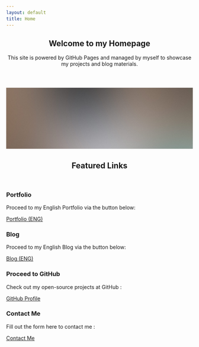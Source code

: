 ```yaml
---
layout: default
title: Home
---
```


<section class="box special">
  <header class="major">
    <h2>Welcome to my Homepage</h2>
    <p>This site is powered by GitHub Pages and managed by myself to showcase my
    projects and blog materials.</p>
  </header>
  <span class="image featured"><img src="/images/pic01.jpg" alt="" /></span>
</section>

<section class="box special features">
  <header class="major"><h2>Featured Links</h2></header>
  <div class="features-row">
    <section>
      <span class="icon major fa-bolt accent2"></span>
      <h3>Portfolio</h3>
      <p>Proceed to my English Portfolio via the button below: </p>
      <a href="/en/projects/" class="button special">Portfolio (ENG)</a>
    </section>
    <section>
      <span class="icon major fa-area-chart accent3"></span>
      <h3>Blog</h3>
      <p>Proceed to my English Blog via the button below: </p>
      <a href="/en/blog/" class="button special">Blog (ENG)</a>
    </section>
  </div>
  <div class="features-row">
    <section>
      <span class="icon major fa-cloud accent4"></span>
      <h3>Proceed to GitHub</h3>
      <p>Check out my open-source projects at GitHub :</p>
      <a href="{{ site.github_url }}" class="button special">GitHub Profile</a>
    </section>
    <section>
      <span class="icon major fa-lock accent5"></span>
      <h3>Contact Me</h3>
      <p>Fill out the form here to contact me :</p>
      <a href="/en/contact" class="button special">Contact Me</a>
    </section>
  </div>
</section>

<!--
<div class="row">
  <header class="major"><h2>Hot Items</h2></header>
  <div class="6u 12u(narrower)">
    <section class="box special">
      <span class="image featured"><img src="/images/pic02.jpg" alt="" /></span>
      <h3><++></h3>
      <p><++></p>
      <ul class="actions">
        <li><a href="#" class="button alt">Learn More</a></li>
      </ul>
    </section>
  </div>
  <div class="6u 12u(narrower)">
    <section class="box special">
      <span class="image featured"><img src="/images/pic03.jpg" alt="" /></span>
      <h3><++></h3>
      <p><++></p>
      <ul class="actions">
        <li><a href="#" class="button alt">Learn More</a></li>
      </ul>
    </section>
  </div>
</div>
-->
